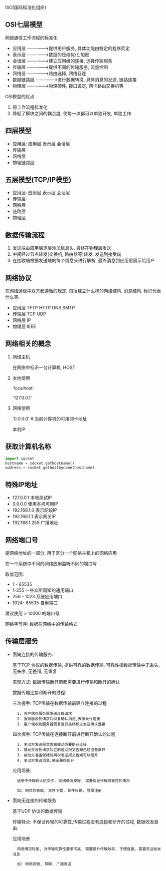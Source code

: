 ISO(国际标准化组织)


## OSI七层模型

网络通信工作流程的标准化

- 应用层        -------->提供用户服务, 具体功能由特定的程序而定
- 表示层        -------->数据的压缩优化,加密
- 会话层        -------->建立应用级的连接, 选择传输服务
- 传输层        -------->提供不同的传输服务, 流量控制
- 网络层        -------->路由选择, 网络互连
- 数据链路层     -------->进行数据转换, 具体消息的发送, 链路连接
- 物理层        -------->物理硬件, 接口设定, 网卡路由交换机等


OSI模型的优点

1. 将工作流程标准化
2. 降低了模块之间的耦合度, 使每一块都可以单独开发, 单独工作.


## 四层模型

- 应用层: 应用层 表示层 会话层
- 传输层
- 网络层
- 物理链路层


## 五层模型(TCP/IP模型)

- 应用层: 应用层 表示层 会话层
- 传输层
- 网络层
- 链路层
- 物理层


## 数据传输流程

1. 发送端由应用层逐层添加信息头, 最终在物理层发送
2. 中间经过节点转发(交换机, 路由器等)转发, 发送到接受端
3. 在接收端根据发送端的每个信息头进行解析, 最终消息到应用层展示给用户


## 网络协议

在网络通信中双方都遵循的规定, 包括建立什么样的网络结构, 消息结构, 标识代表什么等.

- 应用层
    TFTP HTTP DNS SMTP
- 传输层
    TCP UDP
- 网络层
    IP
- 物理层
    IEEE


## 网络相关的概念

1. 网络主机

    在网络中标识一台计算机, HOST

2. 本地使用

    'localhost'

    '127.0.0.1'

3. 网络使用

    '0.0.0.0'   # 当前计算机的可用网卡地址

    本机IP


## 获取计算机名称

```python
import socket
hostname = socket.gethostname()
address = socket.gethostbyname(hostname)
```


## 特殊IP地址

- 127.0.0.1         本地测试IP
- 0.0.0.0           使用本机可用IP
- 192.168.1.0       表示网段IP
- 192.168.1.1       表示网关IP
- 192.168.1.255     广播地址


## 网络端口号

是网络地址的一部分, 用于区分一个网络主机上的网络应用

在一个系统中不同的网络应用监听不同的端口号

取值范围:

- 1 - 65535
- 1-255         一些众所周知的通用端口
- 256 - 1023    系统应用端口
- 1024- 65535   自用端口

建议使用 \> 10000 的端口号


网络字节序: 数据在网络中的传输格式


## 传输层服务

- 面向连接的传输服务:

    基于TCP 协议的数据传输, 提供可靠的数据传输, 可靠性指数据传输中无丢失, 无失序, 无差错, 无重复

    实现方式: 数据传输断开前都需要进行传输和断开的确认

    数据传输连接和断开的过程:

    三次握手: TCP传输在数据传输前建立连接的过程

        1. 客户端向服务器发送连接请求
        2. 服务器收到请求后回复确认消息,表示允许连接
        3. 客户端收到服务器回复进行最终标志发送确认连接

    四次挥手: TCP传输在连接断开前进行断开确认的过程

        1. 主动方发送报文告知被动方要断开连接
        2. 被动方收到请求后立即返回报文告知已经准备离开
        3. 被动方准备就绪后再次发送报文告知可以断开
        4. 主动方发送消息,确定最终断开

    应用场景:

        适用于传输较大的文件, 网络情况良好, 需要保证传输可靠性的情况

        如: 网页的获取, 文件下载, 邮件传输, 登录注册

- 面向无连接的传输服务

    基于UDP 协议的数据传输

    传输特点: 不保证传输的可靠性,传输过程没有连接和断开的过程, 数据收发自由.

    应用场景

        网络情况较差, 对传输可靠性要求不高, 需要提升传输效率, 不便连接, 需要灵活收发消息

        如: 网络视频, 群聊, 广播发送
